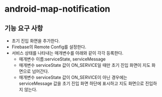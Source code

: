 # android-map-notification
## 기능 요구 사항
- 초기 진입 화면을 추가한다.
- Firebase의 Remote Config를 설정한다.
- 서비스 상태를 나타내는 매개변수를 아래와 같이 각각 등록한다. 
  - 매개변수 이름:serviceState, serviceMessage
  - 매개변수 serviceState 값이 ON_SERVICE일 때만 초기 진입 화면이 지도 화면으로 넘어간다.
  - 매개변수 serviceState 값이 ON_SERVICE이 아닌 경우에는 serviceMessage 값을 초기 진입 화면 하단에 표시하고 지도 화면으로 진입하지 않는다.